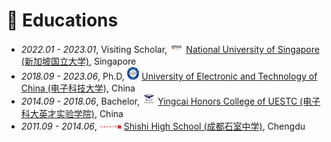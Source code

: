 
# 📖 Educations
- *2022.01 - 2023.01*, Visiting Scholar, <img src='./images/NUS.png' style='width: 1.6em;'> [National University of Singapore (新加坡国立大学)](https://www.nus.edu.sg/), Singapore
- *2018.09 - 2023.06*, Ph.D, <img src='./images/UESTC.png' style='width: 1.4em;'> [University of Electronic and Technology of China (电子科技大学)](https://www.uestc.edu.cn/),  China
- *2014.09 - 2018.06*, Bachelor, <img src='./images/yingcai.png' style='width: 1.5em;'> [Yingcai Honors College of UESTC (电子科大英才实验学院)](https://www.yingcai.uestc.edu.cn/), China
- *2011.09 - 2014.06*, <img src='./images/shishi.png' style='width: 2.5em;'> [Shishi High School (成都石室中学)](https://www.cdshishi.net/), Chengdu
